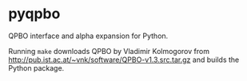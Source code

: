 pyqpbo
======

QPBO interface and alpha expansion for Python.

Running ``make`` downloads QPBO by Vladimir Kolmogorov
from http://pub.ist.ac.at/~vnk/software/QPBO-v1.3.src.tar.gz
and builds the Python package.

